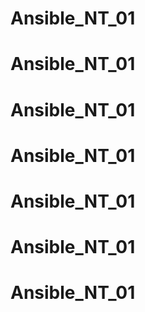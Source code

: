 # Ansible_NT_01
# Ansible_NT_01
# Ansible_NT_01
# Ansible_NT_01
# Ansible_NT_01
# Ansible_NT_01
# Ansible_NT_01

